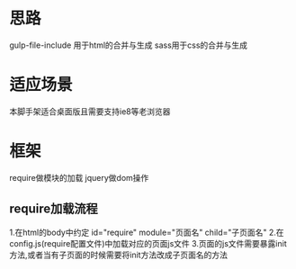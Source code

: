 # 思路
gulp-file-include 用于html的合并与生成
sass用于css的合并与生成

# 适应场景
本脚手架适合桌面版且需要支持ie8等老浏览器

# 框架
require做模块的加载
jquery做dom操作

## require加载流程
1.在html的body中约定 id="require" module="页面名" child="子页面名"
2.在config.js(require配置文件)中加载对应的页面js文件
3.页面的js文件需要暴露init方法,或者当有子页面的时候需要将init方法改成子页面名的方法
